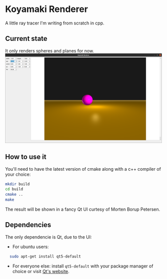 # Koyamaki Renderer  
A little ray tracer I'm writing from scratch in cpp.  

## Current state  
It only renders spheres and planes for now.       
![Example result from the ray tracer](raytrace.png)  
  
## How to use it  
You'll need to have the latest version of cmake along with a c++ compiler of your choice:  
```sh  
mkdir build  
cd build  
cmake ..  
make   
```  
The result will be shown in a fancy Qt UI curtesy of Morten Borup Petersen.   
  
## Dependencies  
The only dependencie is Qt, due to the UI:  
- For ubuntu users:  
```sh  
  sudo apt-get install qt5-default
```  
- For everyone else: install `qt5-default` with your package manager of choice or visit [Qt's website](https://doc.qt.io/qt-5/linux.html).  


